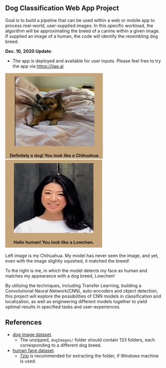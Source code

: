 
[//]: # (Image References)

[image1]: ./myapp2/static/sample/chihuahua_output.jpg "Sample Output Dog"
[image2]: ./myapp2/static/sample/mysample.jpg "Sample Output Human"


## Dog Classification Web App Project

Goal is to build a pipeline that can be used within a web or mobile app to process real-world, user-supplied images. In this specific workload, the algorithm will be approximating the breed of a canine within a given image. If supplied an image of a human, the code will identify the resembling dog breed.  

__Dec. 10, 2020 Update__:
* The app is deployed and available for user inputs. Please feel free to try the app via https://jiae.ai


![Sample Output][image1]
![Sample Output][image2]

Left image is my Chihuahua. My model has never seen the image, and yet, even with the image slightly squished, it matched the breed!
    
To the right is me, in which the model detects my face as human and matches my appearance with a dog breed, Lowchen!

By utilizing the techniques, including Transfer Learning, building a Convolutional Neural Network(CNN), auto-encoders and object detection, this project will explore the possibilities of CNN models in classification and localization, as well as engineering different models together to yield optimal results in specified tasks and user-experiences.

## References
* [dog image dataset](https://s3-us-west-1.amazonaws.com/udacity-aind/dog-project/dogImages.zip). 		
	- The unzipped, `dogImages/` folder should contain 133 folders, each corresponding to a different dog breed.
* [human face dataset](http://vis-www.cs.umass.edu/lfw/lfw.tgz).  
	- [7zip](http://www.7-zip.org/) is recommended for extracting the folder, if Windows machine is used.
